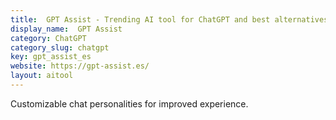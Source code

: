 ```yaml
---
title:  GPT Assist - Trending AI tool for ChatGPT and best alternatives
display_name:  GPT Assist
category: ChatGPT
category_slug: chatgpt
key: gpt_assist_es
website: https://gpt-assist.es/
layout: aitool
---
```


Customizable chat personalities for improved experience.

